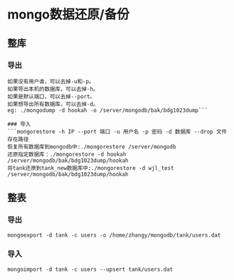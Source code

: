 # mongo数据还原/备份
## 整库
### 导出
```mongodump -h IP --port 端口 -u 用户名 -p 密码 -d 数据库 -o 文件存在路径 
如果没有用户谁，可以去掉-u和-p。
如果导出本机的数据库，可以去掉-h。
如果是默认端口，可以去掉--port。
如果想导出所有数据库，可以去掉-d。
eg: ./mongodump -d hookah -o /server/mongodb/bak/bdg1023dump```

### 导入
```mongorestore -h IP --port 端口 -u 用户名 -p 密码 -d 数据库 --drop 文件存在路径
恢复所有数据库到mongodb中:./mongorestore /server/mongodb
还原指定数据库：./mongorestore -d hookah /server/mongodb/bak/bdg1023dump/hookah
将tank还原到tank_new数据库中:./mongorestore -d wjl_test /server/mongodb/bak/bdg1023dump/hookah
```

## 整表
### 导出
```mongoexport -d tank -c users -o /home/zhangy/mongodb/tank/users.dat```

### 导入
```mongoimport -d tank -c users --upsert tank/users.dat```